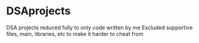 # DSAprojects
DSA projects reduced fully to only code written by me
Excluded supportive files, main, libraries, etc to make it harder to cheat from
